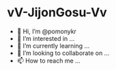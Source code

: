 # vV-JijonGosu-Vv
- 👋 Hi, I’m @pomonykr
- 👀 I’m interested in ...
- 🌱 I’m currently learning ...
- 💞️ I’m looking to collaborate on ...
- 📫 How to reach me ...
